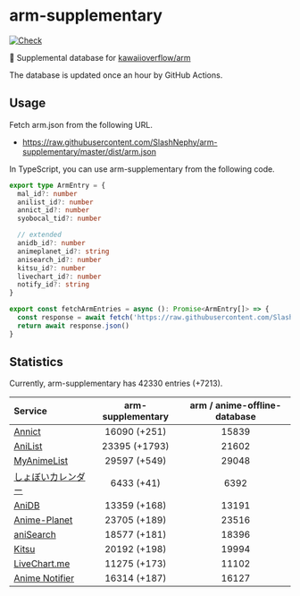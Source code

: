 # arm-supplementary

[![Check](https://github.com/SlashNephy/arm-supplementary/actions/workflows/check-node.yml/badge.svg)](https://github.com/SlashNephy/arm-supplementary/actions/workflows/check-node.yml)

💊 Supplemental database for [kawaiioverflow/arm](https://github.com/kawaiioverflow/arm)

The database is updated once an hour by GitHub Actions.

## Usage

Fetch arm.json from the following URL.

- https://raw.githubusercontent.com/SlashNephy/arm-supplementary/master/dist/arm.json

In TypeScript, you can use arm-supplementary from the following code.

```TypeScript
export type ArmEntry = {
  mal_id?: number
  anilist_id?: number
  annict_id?: number
  syobocal_tid?: number

  // extended
  anidb_id?: number
  animeplanet_id?: string
  anisearch_id?: number
  kitsu_id?: number
  livechart_id?: number
  notify_id?: string
}

export const fetchArmEntries = async (): Promise<ArmEntry[]> => {
  const response = await fetch('https://raw.githubusercontent.com/SlashNephy/arm-supplementary/master/dist/arm.json')
  return await response.json()
}
```

## Statistics

Currently, arm-supplementary has 42330 entries (+7213).

| Service                                     | arm-supplementary | arm / anime-offline-database |
| :------------------------------------------ | :---------------: | :--------------------------: |
| [Annict](https://annict.com)                |   16090 (+251)    |            15839             |
| [AniList](https://anilist.co)               |   23395 (+1793)   |            21602             |
| [MyAnimeList](https://myanimelist.net)      |   29597 (+549)    |            29048             |
| [しょぼいカレンダー](https://cal.syoboi.jp) |    6433 (+41)     |             6392             |
| [AniDB](https://anidb.net)                  |   13359 (+168)    |            13191             |
| [Anime-Planet](https://anime-planet.com)    |   23705 (+189)    |            23516             |
| [aniSearch](https://anisearch.com)          |   18577 (+181)    |            18396             |
| [Kitsu](https://kitsu.io)                   |   20192 (+198)    |            19994             |
| [LiveChart.me](https://livechart.me)        |   11275 (+173)    |            11102             |
| [Anime Notifier](https://notify.moe)        |   16314 (+187)    |            16127             |
